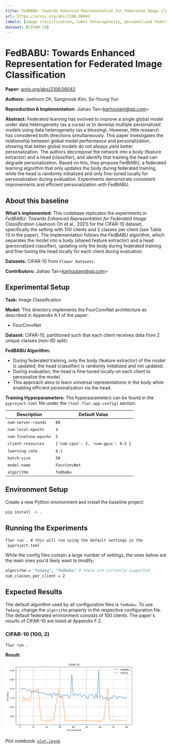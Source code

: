 ```yaml
---
title: FedBABU: Towards Enhanced Representation for Federated Image Classification
url: https://arxiv.org/abs/2106.06042
labels: [image classification, label heterogeneity, personalized federated learning]
dataset: [CIFAR-10]
---
```


# FedBABU: Towards Enhanced Representation for Federated Image Classification

**Paper:** [arxiv.org/abs/2106.06042](https://arxiv.org/abs/2106.06042)

**Authors:** Jaehoon Oh, Sangmook Kim, Se-Young Yun

**Reproduction & Implementation:** Jiahao Tan<<karhoutam@qq.com>>

**Abstract:**
Federated learning has evolved to improve a single global model under data heterogeneity (as a curse) or to develop multiple personalized models using data heterogeneity (as a blessing). However, little research has considered both directions simultaneously. This paper investigates the relationship between global model performance and personalization, showing that better global models do not always yield better personalization. The authors decompose the network into a body (feature extractor) and a head (classifier), and identify that training the head can degrade personalization. Based on this, they propose FedBABU, a federated learning algorithm that only updates the body during federated training, while the head is randomly initialized and only fine-tuned locally for personalization during evaluation. Experiments demonstrate consistent improvements and efficient personalization with FedBABU.


## About this baseline

**What’s implemented:**
This codebase replicates the experiments in _FedBABU: Towards Enhanced Representation for Federated Image Classification_ (Jaehoon Oh et al., 2021) for the CIFAR-10 dataset, specifically the setting with 100 clients and 2 classes per client (see Table 13 in the paper). The implementation follows the FedBABU algorithm, which separates the model into a body (shared feature extractor) and a head (personalized classifier), updating only the body during federated training and fine-tuning the head locally for each client during evaluation.

**Datasets:** CIFAR-10 from `Flower Datasets`.

**Contributors:** Jiahao Tan<<karhoutam@qq.com>>


## Experimental Setup

**Task:** Image Classification

**Model:** This directory implements the FourConvNet architecture as described in Appendix A.1 of the paper:
- FourConvNet

**Dataset:** CIFAR-10, partitioned such that each client receives data from 2 unique classes (non-IID split).

**FedBABU Algorithm:**
- During federated training, only the body (feature extractor) of the model is updated; the head (classifier) is randomly initialized and not updated.
- During evaluation, the head is fine-tuned locally on each client to personalize the model.
- This approach aims to learn universal representations in the body while enabling efficient personalization via the head.

**Training Hyperparameters:** The hyperparameters can be found in the `pyproject.toml` file under the `[tool.flwr.app.config]` section.

| Description           | Default Value                       |
| --------------------- | ----------------------------------- |
| `num-server-rounds`   | `80`                                |
| `num-local-epochs`    | `4`                                 |
| `num-finetune-epochs` | `5`                                 |
| `client-resources`    | `{'num-cpus': 2, 'num-gpus': 0.5 }` |
| `learning-rate`       | `0.1`                               |
| `batch-size`          | `50`                                |
| `model-name`          | `FourConvNet`                       |
| `algorithm`           | `fedbabu`                           |


## Environment Setup

Create a new Python environment and install the baseline project:

```bash
pip install -e .
```

## Running the Experiments

```
flwr run . # this will run using the default settings in the `pyproject.toml`
```

While the config files contain a large number of settings, the ones below are the main ones you'd likely want to modify:
```bash
algorithm = "fedavg", "fedbabu" # these are currently supported
num_classes_per_client = 2
```

## Expected Results
The default algorithm used by all configuration files is `fedbabu`. To use `fedavg`, change the `algorithm` property in the respective configuration file. The default federated environment consists of 100 clients. The paper's results of CIFAR-10 are listed at Appendix F.2.

### CIFAR-10 (100, 2)

```
flwr run . 
```

**Result:** 

<img src="./.assets/plot.png" width="400"/> 

Plot notebook: [`plot.ipynb`](./plot.ipynb)